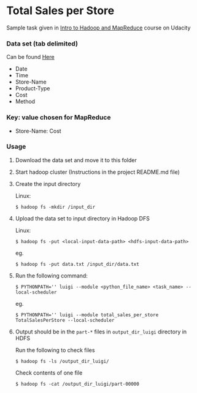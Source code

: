 # Total Sales per Store

Sample task given in [Intro to Hadoop and MapReduce](www.udacity.com/course/intro-to-hadoop-and-mapreduce--ud617) course on Udacity

### Data set (tab delimited)
Can be found [Here](https://drive.google.com/open?id=13AobBZtgLhz5dDsvR88-EVgvcxyDXfFp)
* Date
* Time
* Store-Name
* Product-Type
* Cost
* Method

### Key: value chosen for MapReduce

* Store-Name: Cost

### Usage 
1. Download the data set and move it to this folder
2. Start hadoop cluster (Instructions in the project README.md file)
3. Create the input directory

    Linux:
    ```
    $ hadoop fs -mkdir /input_dir
    ```
4. Upload the data set to input directory in Hadoop DFS 

    Linux:
    ```
    $ hadoop fs -put <local-input-data-path> <hdfs-input-data-path>
    ```
    
    eg. 
    ```
    $ hadoop fs -put data.txt /input_dir/data.txt
    ```
5. Run the following command:
    
    ```
    $ PYTHONPATH='' luigi --module <python_file_name> <task_name> --local-scheduler 
    ```   
    
    eg.     
    ```
    $ PYTHONPATH='' luigi --module total_sales_per_store TotalSalesPerStore --local-scheduler
    ```
6. Output should be in the `part-*` files in `output_dir_luigi` directory in HDFS
    
    Run the following to check files
    ```
    $ hadoop fs -ls /output_dir_luigi/
    ``` 
    
    Check contents of one file 
    ```
    $ hadoop fs -cat /output_dir_luigi/part-00000
    ```